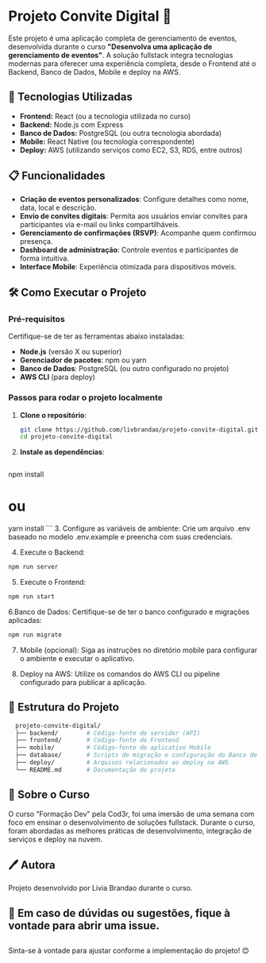 # Projeto Convite Digital 📨

Este projeto é uma aplicação completa de gerenciamento de eventos, desenvolvida durante o curso **"Desenvolva uma aplicação de gerenciamento de eventos"**. A solução fullstack integra tecnologias modernas para oferecer uma experiência completa, desde o Frontend até o Backend, Banco de Dados, Mobile e deploy na AWS.

## 🚀 Tecnologias Utilizadas

- **Frontend:** React (ou a tecnologia utilizada no curso)
- **Backend:** Node.js com Express
- **Banco de Dados:** PostgreSQL (ou outra tecnologia abordada)
- **Mobile:** React Native (ou tecnologia correspondente)
- **Deploy:** AWS (utilizando serviços como EC2, S3, RDS, entre outros)

## 📋 Funcionalidades

- **Criação de eventos personalizados**: Configure detalhes como nome, data, local e descrição.
- **Envio de convites digitais**: Permita aos usuários enviar convites para participantes via e-mail ou links compartilháveis.
- **Gerenciamento de confirmações (RSVP)**: Acompanhe quem confirmou presença.
- **Dashboard de administração**: Controle eventos e participantes de forma intuitiva.
- **Interface Mobile**: Experiência otimizada para dispositivos móveis.

## 🛠️ Como Executar o Projeto

### Pré-requisitos

Certifique-se de ter as ferramentas abaixo instaladas:
- **Node.js** (versão X ou superior)
- **Gerenciador de pacotes**: npm ou yarn
- **Banco de Dados**: PostgreSQL (ou outro configurado no projeto)
- **AWS CLI** (para deploy)

### Passos para rodar o projeto localmente

1. **Clone o repositório**:
   ```bash
   git clone https://github.com/livbrandao/projeto-convite-digital.git
   cd projeto-convite-digital
    ```
2. **Instale as dependências**:
   ```bash
  npm install
  # ou
  yarn install
      ```
3. Configure as variáveis de ambiente: Crie um arquivo .env baseado no modelo .env.example e preencha com suas credenciais.

4. Execute o Backend:
  ```bash
  npm run server
  ```
5. Execute o Frontend:
  ```bash
  npm run start
  ```
6.Banco de Dados: Certifique-se de ter o banco configurado e migrações aplicadas:
   ```bash
   npm run migrate
   ```
7. Mobile (opcional): Siga as instruções no diretório mobile para configurar o ambiente e executar o aplicativo.

8. Deploy na AWS: Utilize os comandos do AWS CLI ou pipeline configurado para publicar a aplicação.

## 📁 Estrutura do Projeto
 ```bash
   projeto-convite-digital/
   ├── backend/        # Código-fonte do servidor (API)
   ├── frontend/       # Código-fonte do Frontend
   ├── mobile/         # Código-fonte do aplicativo Mobile
   ├── database/       # Scripts de migração e configuração do Banco de Dados
   ├── deploy/         # Arquivos relacionados ao deploy na AWS
   └── README.md       # Documentação do projeto
 ```

## 🌟 Sobre o Curso
O curso "Formação Dev" pela Cod3r, foi uma imersão de uma semana com foco em ensinar o desenvolvimento de soluções fullstack. Durante o curso, foram abordadas as melhores práticas de desenvolvimento, integração de serviços e deploy na nuvem.

## 🖊️ Autora
Projeto desenvolvido por Livia Brandao durante o curso.

## 📧 Em caso de dúvidas ou sugestões, fique à vontade para abrir uma issue.

##
Sinta-se à vontade para ajustar conforme a implementação do projeto! 😊
